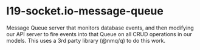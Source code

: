 # l19-socket.io-message-queue
Message Queue server that monitors database events, and then modifying our API server to fire events into that Queue on all CRUD operations in our models. This uses a 3rd party library (@nmq/q) to do this work.
